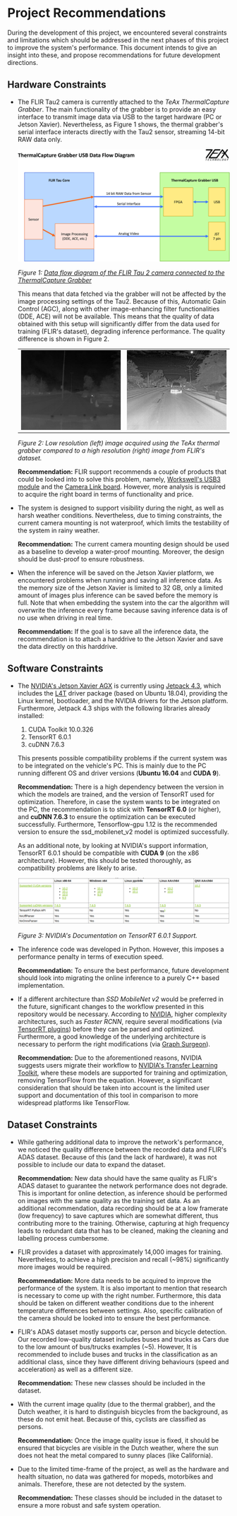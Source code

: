 # Project Recommendations

During the development of this project, we encountered several constraints and limitations which should be addressed in the next phases of this project to improve the system's performance. This document intends to give an insight into these, and propose recommendations for future development directions.



## Hardware Constraints

- The FLIR Tau2 camera is currently attached to the *TeAx ThermalCapture Grabber*. The main functionality of the grabber is to provide an easy interface to transmit image data via USB to the target hardware (PC or Jetson Xavier). Nevertheless, as Figure 1 shows, the thermal grabber's serial interface interacts directly with the Tau2 sensor, streaming 14-bit RAW data only. 

  <center><img src="doc_images/grabber_diagram.jpg" alt="thermalgrabber diagram" style="zoom:50%;" /> </center>

  *Figure 1: [Data flow diagram of the FLIR Tau 2 camera connected to the ThermalCapture Grabber](https://thermalcapture.com/wp-content/uploads/2018/02/TCGrabberUSB_DataFlowDiagram.pdf)* 

  

  This means that data fetched via the grabber will not be affected by the image processing settings of the Tau2. Because of this, Automatic Gain Control (AGC), along with other image-enhancing filter functionalities (DDE, ACE) will not be available. This means that the quality of data obtained with this setup will significantly differ from the data used for training (FLIR's dataset), degrading inference performance. The quality difference is shown in Figure 2. 

  |                                    |                                     |
  | ---------------------------------- | ----------------------------------- |
  | ![](doc_images/low_res_image.jpeg) | ![](doc_images/high_res_image.jpeg) |

  *Figure 2: Low resolution (left) image acquired using the TeAx thermal grabber compared to a high resolution (right) image from FLIR's dataset.*

  

  **Recommendation:** FLIR support recommends a couple of products that could be looked into to solve this problem, namely, [Workswell's USB3 module](https://www.drone-thermal-camera.com/usb3-gige-modules-for-flir-tau/) and the [Camera Link board](https://www.flir.com/products/421-0046-00_camera-link-expansion-board/). However, more analysis is required to acquire the right board in terms of functionality and price. 

  

- The system is designed to support visibility during the night, as well as harsh weather conditions. Nevertheless, due to timing constraints, the current camera mounting is not waterproof, which limits the testability of the system in rainy weather.

  

  **Recommendation:** The current camera mounting design should be used as a baseline to develop a water-proof mounting. Moreover, the design should be dust-proof to ensure robustness.
  
  
  
- When the inference will be saved on the Jetson Xavier platform, we encountered problems when running and saving all inference data. As the memory size of the Jetson Xavier is limited to 32 GB, only a limited amount of images plus inference can be saved before the memory is full. Note that when embedding the system into the car the algorithm will overwrite the inference every frame because saving inference data is of no use when driving in real time. 

  

  **Recommendation:** If the goal is to save all the inference data, the recommendation is to attach a harddrive to the Jetson Xavier and save the data directly on this harddrive. 



## Software Constraints 

- The [NVIDIA's Jetson Xavier AGX](https://developer.nvidia.com/embedded/jetson-agx-xavier-developer-kit) is currently using [Jetpack 4.3](https://developer.nvidia.com/embedded/jetpack), which includes the [L4T](https://developer.nvidia.com/embedded/jetson-agx-xavier-developer-kit) driver package (based on Ubuntu 18.04), providing the Linux kernel, bootloader, and the NVIDIA drivers for the Jetson platform. Furthermore, Jetpack 4.3 ships with the following libraries already installed:

  

  1. CUDA Toolkit 10.0.326
  2. TensorRT 6.0.1
  3. cuDNN 7.6.3

  

  This presents possible compatibility problems if the current system was to be integrated on the vehicle's PC. This is mainly due to the PC running  different OS and driver versions (**Ubuntu 16.04** and **CUDA 9**). 

  

  **Recommendation:** There is a high dependency between the version in which the models are trained, and the version of TensorRT used for optimization. Therefore, in case the system wants to be integrated on the PC, the recommendation is to stick with **TensorRT 6.0** (or higher), and **cuDNN 7.6.3** to ensure the optimization can be executed successfully. Furthermore, Tensorflow-gpu 1.12 is the recommended version to ensure the ssd_mobilenet_v2 model is optimized successfully. 

  

  As an additional note, by looking at NVIDIA's support information, TensorRT 6.0.1 should be compatible with **CUDA 9** (on the x86 architecture). However, this should be tested thoroughly, as compatibility problems are likely to arise.

  <center><img src="doc_images/nvidia_tensorrt_support.png" alt="thermalgrabber diagram" style="zoom:95%;" /> </center>

  *Figure 3: NVIDIA's Documentation on TensorRT 6.0.1 Support.*

  

- The inference code was developed in Python. However, this imposes a performance penalty in terms of execution speed. 

  

  **Recommendation:** To ensure the best performance, future development should look into migrating the online inference to a purely  C++ based implementation.

  

- If a different architecture than *SSD MobileNet v2* would be preferred in the future, significant changes to the workflow presented in this repository would be necessary. According to [NVIDIA](https://forums.developer.nvidia.com/t/convert-faster-rcnn-tensorflow-model-to-tensorrt-plan/77578), higher complexity architectures, such as *Faster RCNN*, require several modifications (via [TensorRT plugins](https://docs.nvidia.com/deeplearning/sdk/tensorrt-api/python_api/parsers/Uff/Plugins.html)) before they can be parsed and optimized. Furthermore, a good knowledge of the underlying architecture is necessary to perform the right modifications (via [Graph Surgeon](https://docs.nvidia.com/deeplearning/sdk/tensorrt-api/python_api/graphsurgeon/graphsurgeon.html)). 

  

  **Recommendation:** Due to the aforementioned reasons, NVIDIA suggests users migrate their workflow to [NVIDIA's Transfer Learning Toolkit](https://developer.nvidia.com/transfer-learning-toolkit), where these models are supported for training and optimization, removing TensorFlow from the equation. However, a significant consideration that should be taken into account is the limited user support and documentation of this tool in comparison to more widespread platforms like TensorFlow.



## Dataset Constraints 

- While gathering additional data to improve the network's performance, we noticed the quality difference between the recorded data and FLIR's ADAS dataset. Because of this (and the lack of hardware), it was not possible to include our data to expand the dataset.

  

  **Recommendation:** New data should have the same quality as FLIR's ADAS dataset to guarantee the network performance does not degrade. This is important for online detection, as inference should be performed on images with the same quality as the training set data. As an additional recommendation, data recording should be at a low framerate (low frequency) to save captures which are somewhat different, thus contributing more to the training. Otherwise, capturing at high frequency leads to redundant data that has to be cleaned, making the cleaning and labelling process cumbersome.



- FLIR provides a dataset with approximately 14,000 images for training. Nevertheless, to achieve a high precision and recall (~98%) significantly more images would be required. 

  

  **Recommendation:** More data needs to be acquired to improve the performance of the system. It is also important to mention that research is necessary to come up with the right number. Furthermore, this data should be taken on different weather conditions due to the inherent temperature differences between settings. Also, specific calibration of the camera should be looked into to ensure the best performance.

  

- FLIR's ADAS dataset mostly supports car, person and bicycle detection. Our recorded low-quality dataset includes buses and trucks as Cars due to the low amount of bus/trucks examples (~5). However, It is recommended to include buses and trucks in the classification as an additional class, since they have different driving behaviours (speed and acceleration) as well as a different size. 

  

  **Recommendation:** These new classes should be included in the dataset.

  

- With the current image quality (due to the thermal grabber), and the Dutch weather, it is hard to distinguish bicycles from the background, as these do not emit heat. Because of this, cyclists are classified as persons. 

  

  **Recommendation:** Once the image quality issue is fixed, it should be ensured that bicycles are visible in the Dutch weather, where the sun does not heat the metal compared to sunny places (like California).

  

- Due to the limited time-frame of the project, as well as the hardware and health situation, no data was gathered for mopeds, motorbikes and animals. Therefore, these are not detected by the system.

  

  **Recommendation:** These classes should be included in the dataset to ensure a more robust and safe system operation.

  

